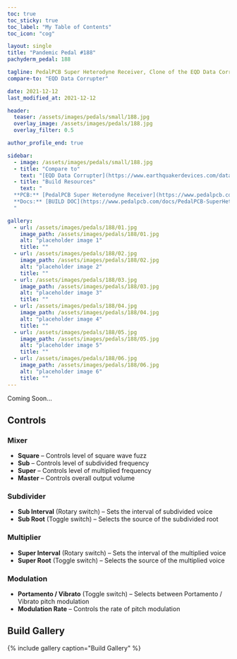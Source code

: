 ```yaml
---
toc: true
toc_sticky: true
toc_label: "My Table of Contents"
toc_icon: "cog"

layout: single
title: "Pandemic Pedal #188"
pachyderm_pedal: 188

tagline: PedalPCB Super Heterodyne Receiver, Clone of the EQD Data Corrupter<br>"" - 
compare-to: "EQD Data Corrupter"

date: 2021-12-12
last_modified_at: 2021-12-12

header:
  teaser: /assets/images/pedals/small/188.jpg
  overlay_image: /assets/images/pedals/188.jpg
  overlay_filter: 0.5

author_profile_end: true

sidebar:
  - image: /assets/images/pedals/small/188.jpg
  - title: "Compare to"
    text: "[EQD Data Corrupter](https://www.earthquakerdevices.com/data-corrupter)"
  - title: "Build Resources"
    text: "
  **PCB:** [PedalPCB Super Heterodyne Receiver](https://www.pedalpcb.com/product/superheterodynereceiver/)<br>
  **Docs:** [BUILD DOC](https://www.pedalpcb.com/docs/PedalPCB-SuperHeterodyneReceiver.pdf)
  "

gallery:
  - url: /assets/images/pedals/188/01.jpg
    image_path: /assets/images/pedals/188/01.jpg
    alt: "placeholder image 1"
    title: ""
  - url: /assets/images/pedals/188/02.jpg
    image_path: /assets/images/pedals/188/02.jpg
    alt: "placeholder image 2"
    title: ""
  - url: /assets/images/pedals/188/03.jpg
    image_path: /assets/images/pedals/188/03.jpg
    alt: "placeholder image 3"
    title: ""
  - url: /assets/images/pedals/188/04.jpg
    image_path: /assets/images/pedals/188/04.jpg
    alt: "placeholder image 4"
    title: ""
  - url: /assets/images/pedals/188/05.jpg
    image_path: /assets/images/pedals/188/05.jpg
    alt: "placeholder image 5"
    title: ""
  - url: /assets/images/pedals/188/06.jpg
    image_path: /assets/images/pedals/188/06.jpg
    alt: "placeholder image 6"
    title: ""
---
```




Coming Soon...

## Controls

### Mixer

* **Square** – Controls level of square wave fuzz
* **Sub** – Controls level of subdivided frequency
* **Super** – Controls level of multiplied frequency
* **Master** – Controls overall output volume

### Subdivider

* **Sub Interval** (Rotary switch) – Sets the interval of subdivided voice
* **Sub Root** (Toggle switch) – Selects the source of the subdivided root

### Multiplier

* **Super Interval** (Rotary switch) – Sets the interval of the multiplied voice
* **Super Root** (Toggle switch) – Selects the source of the multiplied voice

### Modulation

* **Portamento / Vibrato** (Toggle switch) – Selects between Portamento / Vibrato pitch modulation
* **Modulation Rate** – Controls the rate of pitch modulation

## Build Gallery

{% include gallery caption="Build Gallery" %}
